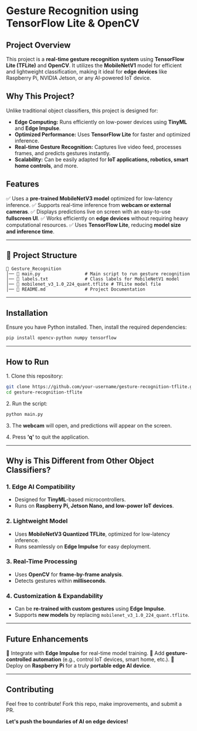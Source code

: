 # Gesture Recognition using TensorFlow Lite & OpenCV

##  Project Overview
This project is a **real-time gesture recognition system** using **TensorFlow Lite (TFLite)** and **OpenCV**. It utilizes the **MobileNetV1** model for efficient and lightweight classification, making it ideal for **edge devices** like Raspberry Pi, NVIDIA Jetson, or any AI-powered IoT device.

##  Why This Project?
Unlike traditional object classifiers, this project is designed for:
- **Edge Computing:** Runs efficiently on low-power devices using **TinyML** and **Edge Impulse**.
- **Optimized Performance:** Uses **TensorFlow Lite** for faster and optimized inference.
- **Real-time Gesture Recognition:** Captures live video feed, processes frames, and predicts gestures instantly.
- **Scalability:** Can be easily adapted for **IoT applications, robotics, smart home controls**, and more.

##  Features
✅ Uses a **pre-trained MobileNetV3 model** optimized for low-latency inference.
✅ Supports real-time inference from **webcam or external cameras**.
✅ Displays predictions live on screen with an easy-to-use **fullscreen UI**.
✅ Works efficiently on **edge devices** without requiring heavy computational resources.
✅ Uses **TensorFlow Lite**, reducing **model size and inference time**.

---

## 📂 Project Structure
```
📁 Gesture_Recognition
│── 📄 main.py                 # Main script to run gesture recognition
│── 📄 labels.txt              # Class labels for MobileNetV1 model
│── 📄 mobilenet_v3_1.0_224_quant.tflite # TFLite model file
│── 📄 README.md               # Project Documentation
```

---

##  Installation
Ensure you have Python installed. Then, install the required dependencies:
```bash
pip install opencv-python numpy tensorflow
```

---

##  How to Run
1️. Clone this repository:
```bash
git clone https://github.com/your-username/gesture-recognition-tflite.git
cd gesture-recognition-tflite
```
2️. Run the script:
```bash
python main.py
```
3️. The **webcam** will open, and predictions will appear on the screen.

4️. Press **'q'** to quit the application.

---


##  Why is This Different from Other Object Classifiers?
### **1️. Edge AI Compatibility** 
- Designed for **TinyML**-based microcontrollers.
- Runs on **Raspberry Pi, Jetson Nano, and low-power IoT devices**.

### **2️. Lightweight Model**
- Uses **MobileNetV3 Quantized TFLite**, optimized for low-latency inference.
- Runs seamlessly on **Edge Impulse** for easy deployment.

### **3️. Real-Time Processing** 
- Uses **OpenCV** for **frame-by-frame analysis**.
- Detects gestures within **milliseconds**.

### **4️. Customization & Expandability** 
- Can be **re-trained with custom gestures** using **Edge Impulse**.
- Supports **new models** by replacing `mobilenet_v3_1.0_224_quant.tflite`.

---

## Future Enhancements
🔹 Integrate with **Edge Impulse** for real-time model training.
🔹 Add **gesture-controlled automation** (e.g., control IoT devices, smart home, etc.).
🔹 Deploy on **Raspberry Pi** for a truly **portable edge AI device**.

---

##  Contributing
Feel free to contribute! Fork this repo, make improvements, and submit a PR. 

 **Let's push the boundaries of AI on edge devices!** 

